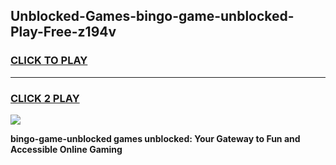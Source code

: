 
## Unblocked-Games-bingo-game-unblocked-Play-Free-z194v
<h3>
<a href="https://premium76.site?title=bingo-game-unblocked&ref=18A1">CLICK TO PLAY</a></h3>
<hr>

<h3>
<a href="https://premium76.site?title=bingo-game-unblocked&ref=18A1">CLICK 2 PLAY</a>
  
</h3>

<a href="https://premium76.site?title=bingo-game-unblocked&ref=18A1"><img src="https://clearcache.store/games.png"></a>


**bingo-game-unblocked games unblocked: Your Gateway to Fun and Accessible Online Gaming**
